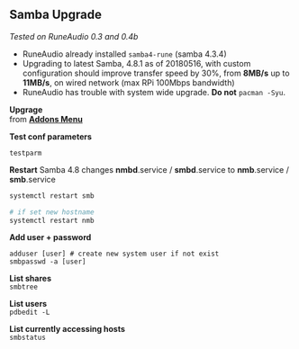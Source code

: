 Samba Upgrade
---
_Tested on RuneAudio 0.3 and 0.4b_
 
- RuneAudio already installed `samba4-rune` (samba 4.3.4)  
- Upgrading to latest Samba, 4.8.1 as of 20180516, with custom configuration should improve transfer speed by 30%, from **8MB/s** up to **11MB/s**, on wired network (max RPi 100Mbps bandwidth) 
- RuneAudio has trouble with system wide upgrade. **Do not** `pacman -Syu`. 

**Upgrage**  
from [**Addons Menu**](https://github.com/rern/RuneAudio_Addons)  

**Test conf parameters**
```
testparm
```

**Restart**
Samba 4.8 changes **nmbd**.service / **smbd**.service to **nmb**.service / **smb**.service
```sh
systemctl restart smb

# if set new hostname
systemctl restart nmb
```

**Add user + password**
```
adduser [user] # create new system user if not exist
smbpasswd -a [user]
```

**List shares**  
`smbtree`

**List users**  
`pdbedit -L`

**List currently accessing hosts**  
`smbstatus`
